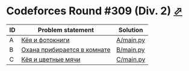 # Codeforces Round #309 (Div. 2) [⬀](http://codeforces.com/contest/554)

| ID | Problem statement                                                            | Solution               |
|----|------------------------------------------------------------------------------|------------------------|
| A  | [Кёя и фотокниги](http://codeforces.com/problemset/problem/554/A)            | [A/main.py](A/main.py) |
| B  | [Охана прибирается в комнате](http://codeforces.com/problemset/problem/554B) | [B/main.py](B/main.py) |
| C  | [Кёя и цветные мячи](http://codeforces.com/problemset/problem/553/A)         | [C/main.py](C/main.py) |

